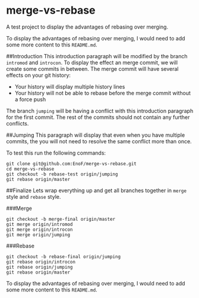 merge-vs-rebase
===============

A test project to display the advantages of rebasing over merging.

To display the advantages of rebasing over merging, I would need to add some more content to this `README.md`.

##Introduction
This introduction paragraph will be modified by the branch `intromod` and `introcon`. To display the effect an merge 
commit, we will create some commits in between. The merge commit will have several effects on your git history:
 * Your history will display multiple history lines
 * Your history will not be able to rebase before the merge commit without a force push


The branch `jumping` will be 
having a conflict with this introduction paragraph for the first commit. The rest of the commits should not contain any 
further conflicts.

##Jumping
This paragraph will display that even when you have multiple commits, the you will not need to resolve the same conflict
more than once.

To test this run the following commands:

    git clone git@github.com:EnoF/merge-vs-rebase.git
    cd merge-vs-rebase
    git checkout -b rebase-test origin/jumping
    git rebase origin/master
    
##Finalize
Lets wrap everything up and get all branches together in `merge` style and `rebase` style.

###Merge

    git checkout -b merge-final origin/master
    git merge origin/intromod
    git merge origin/introcon
    git merge origin/jumping

###Rebase

    git checkout -b rebase-final origin/jumping
    git rebase origin/introcon
    git rebase origin/jumping
    git rebase origin/master
To display the advantages of rebasing over merging, I would need to add some more content to this `README.md`.
